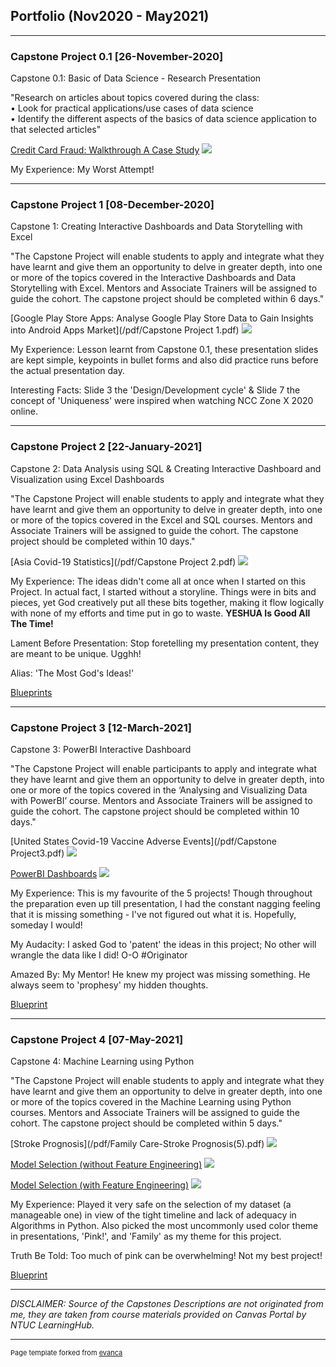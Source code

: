 ## Portfolio (Nov2020 - May2021)

---

### Capstone Project 0.1 [26-November-2020]

Capstone 0.1: Basic of Data Science - Research Presentation

"Research on articles about topics covered during the class:  
• Look for practical applications/use cases of data science   
• Identify the different aspects of the basics of data science application to that selected articles"

[Credit Card Fraud: Walkthrough A Case Study](/pdf/Month0.1_Presentation.pdf)
<img src="images/Month0.1_ppt_image.png"/>

My Experience: My Worst Attempt!

---

### Capstone Project 1 [08-December-2020]

Capstone 1: Creating Interactive Dashboards and Data Storytelling with Excel

"The Capstone Project will enable students to apply and integrate what they have learnt and give them an opportunity to delve in greater depth, into one or more of the topics covered in the Interactive Dashboards and Data Storytelling with Excel. Mentors and Associate Trainers will be assigned to guide the cohort. The capstone project should be completed within 6 days."

[Google Play Store Apps: 
Analyse Google Play Store Data to Gain Insights into Android Apps Market](/pdf/Capstone Project 1.pdf)
<img src="images/Capstone_Proj1_image.PNG"/>

My Experience: Lesson learnt from Capstone 0.1, these presentation slides are kept simple, keypoints in bullet forms and also did practice runs before the actual presentation day.

Interesting Facts: Slide 3 the 'Design/Development cycle' & Slide 7 the concept of 'Uniqueness' were inspired when watching NCC Zone X 2020 online.   

---

### Capstone Project 2 [22-January-2021]

Capstone 2: Data Analysis using SQL & Creating Interactive Dashboard and Visualization using Excel Dashboards

"The Capstone Project will enable students to apply and integrate what they have learnt and give them an opportunity to delve in greater depth, into one or more of the topics covered in the Excel and SQL courses. Mentors and Associate Trainers will be assigned to guide the cohort. The capstone project should be completed within 10 days."

[Asia Covid-19 Statistics](/pdf/Capstone Project 2.pdf)
<img src="images/Capstone Project2_image.PNG"/>

My Experience: The ideas didn't come all at once when I started on this Project. In actual fact, I started without a storyline. Things were in bits and pieces, yet God creatively put all these bits together, making it flow logically with none of my efforts and time put in go to waste. **YESHUA Is Good All The Time!**

Lament Before Presentation: Stop foretelling my presentation content, they are meant to be unique. Ugghh!  

Alias: 'The Most God's Ideas!'

[Blueprints](/images/Capstone2_Blueprint.JPG)

---

### Capstone Project 3 [12-March-2021]

Capstone 3: PowerBI Interactive Dashboard

"The Capstone Project will enable participants to apply and integrate what they have learnt and give them an opportunity to delve in greater depth, into one or more of the topics covered in the ‘Analysing and Visualizing Data with PowerBI’ course. Mentors and Associate Trainers will be assigned to guide the cohort. The capstone project should be completed within 10 days."

[United States Covid-19 Vaccine Adverse Events](/pdf/Capstone Project3.pdf)
<img src="images/CapstoneProj3_ppt_image.PNG"/>

[PowerBI Dashboards](/pdf/CapstoneProj3_Draft5.pdf)
<img src="images/CapstoneProj3_image.PNG"/>

My Experience: This is my favourite of the 5 projects! Though throughout the preparation even up till presentation, I had the constant nagging feeling that it is missing something - I've not figured out what it is. Hopefully, someday I would! 

My Audacity: I asked God to 'patent' the ideas in this project; No other will wrangle the data like I did! O-O #Originator

Amazed By: My Mentor! He knew my project was missing something. He always seem to 'prophesy' my hidden thoughts.  

[Blueprint](/images/Capstone3_Blueprint.jpeg)

---

### Capstone Project 4 [07-May-2021]

Capstone 4: Machine Learning using Python

"The Capstone Project will enable students to apply and integrate what they have learnt and give them an opportunity to delve in greater depth, into one or more of the topics covered in the Machine Learning using Python courses. Mentors and Associate Trainers will be assigned to guide the cohort. The capstone project should be completed within 5 days."

[Stroke Prognosis](/pdf/Family Care-Stroke Prognosis(5).pdf)
<img src="images/CapstoneProj4_image.PNG"/>

[Model Selection (without Feature Engineering)](/Model_Selection_Stroke_Prognosis_(w_o_feature_engineering).ipynb)
<img src="images/Colab_image_wo FE.png"/>

[Model Selection (with Feature Engineering)](/Model_Selection_Stroke_Prognosis_(feature_engineering).ipynb)
<img src="images/Colab_image_w FE.png"/>

My Experience: Played it very safe on the selection of my dataset (a manageable one) in view of the tight timeline and lack of adequacy in Algorithms in Python. Also picked the most uncommonly used color theme in presentations, 'Pink!', and 'Family' as my theme for this project.

Truth Be Told: Too much of pink can be overwhelming! Not my best project!

[Blueprint](/images/Capstone4_Blueprint.jpeg)

---

_DISCLAIMER: Source of the Capstones Descriptions are not originated from me, they are taken from course materials provided on Canvas Portal by NTUC LearningHub._ 

---
<p style="font-size:11px">Page template forked from <a href="https://github.com/evanca/quick-portfolio">evanca</a></p>
<!-- Remove above link if you don't want to attibute -->
